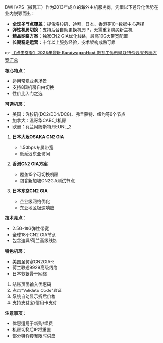 

BWHVPS（搬瓦工）作为2013年成立的海外主机服务商，凭借以下差异化优势在业内脱颖而出：

- **全球多节点覆盖**：提供洛杉矶、迪拜、日本、香港等10+数据中心选择
- **弹性机房切换**：支持后台自助更换机房IP，无需重复购买新主机
- **精品网络方案**：独家CN2 GIA优化线路，最高10G大带宽配置
- **长期稳定运营**：十年以上服务经验，技术架构成熟可靠

👉 [【点击查看】2025年最新 BandwagonHost 搬瓦工优惠码及特价云服务器方案汇总](https://bit.ly/banwagon)


**核心特点**：
- 适用常规业务场景
- 支持8国机房自由切换
- 性价比入门之选

**可选机房**：
- 美国：洛杉矶(DC2/DC4/DC8)、弗里蒙特、纽约等6个节点
- 加拿大：温哥华CABC_1机房
- 欧洲：荷兰阿姆斯特丹EUNL_2

1. **日本大阪OSAKA CN2 GIA**
   - 1.5Gbps专属带宽
   - 低延迟东亚访问

2. **香港CN2 GIA方案**
   - 覆盖15个可切换机房
   - 包含新加坡CN2GIA测试节点

3. **日本东京CN2 GIA**
   - 企业级网络优化
   - 东亚地区极速响应

**技术亮点**：
- 2.5G-10G弹性带宽
- 全球18个CN2 GIA节点
- 包含迪拜/荷兰高级线路

**特色机房**：
- 美国圣何塞CN2GIA-E
- 荷兰联通9929高级线路
- 日本软银骨干网络

1. 结账页面输入优惠码
2. 点击"Validate Code"验证
3. 系统自动显示折后价格
4. 支持支付宝/信用卡支付

**注意事项**：
- 优惠适用于新购/续费
- 机房切换后IP将重置
- 部分特价套餐限时供应
